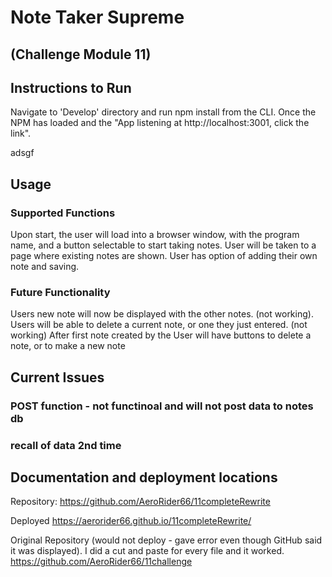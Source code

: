 # Note Taker Supreme
## (Challenge Module 11)

## Instructions to Run
Navigate to 'Develop' directory and run npm install from the CLI.  Once the NPM has loaded and the "App listening at http://localhost:3001, click the link".


adsgf
## Usage
### Supported Functions
Upon start, the user will load into a browser window, with the program name, and a button selectable to start taking notes.
User will be taken to a page where existing notes are shown.
User has option of adding their own note and saving.

### Future Functionality
Users new note will now be displayed with the other notes. (not working).
Users will be able to delete a current note, or one they just entered.  (not working)
After first note created by the User will have buttons to delete a note, or to make a new note

## Current Issues
### POST function - not functinoal and will not post data to notes db
### recall of data 2nd time

## Documentation and deployment locations


Repository:
https://github.com/AeroRider66/11completeRewrite

Deployed
https://aerorider66.github.io/11completeRewrite/

Original Repository (would not deploy - gave error even though GitHub said it was displayed).  I did a cut and paste for every file and it worked.
https://github.com/AeroRider66/11challenge